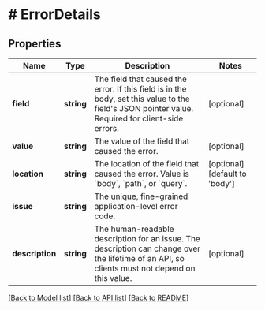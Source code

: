 # # ErrorDetails

## Properties

Name | Type | Description | Notes
------------ | ------------- | ------------- | -------------
**field** | **string** | The field that caused the error. If this field is in the body, set this value to the field&#39;s JSON pointer value. Required for client-side errors. | [optional]
**value** | **string** | The value of the field that caused the error. | [optional]
**location** | **string** | The location of the field that caused the error. Value is &#x60;body&#x60;, &#x60;path&#x60;, or &#x60;query&#x60;. | [optional] [default to 'body']
**issue** | **string** | The unique, fine-grained application-level error code. |
**description** | **string** | The human-readable description for an issue. The description can change over the lifetime of an API, so clients must not depend on this value. | [optional]

[[Back to Model list]](../../README.md#models) [[Back to API list]](../../README.md#endpoints) [[Back to README]](../../README.md)
